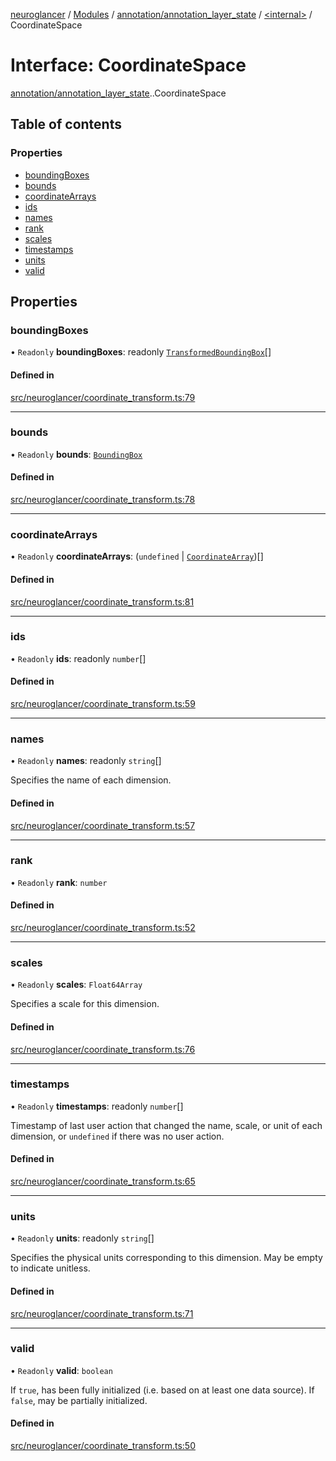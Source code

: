 [neuroglancer](../README.md) / [Modules](../modules.md) / [annotation/annotation\_layer\_state](../modules/annotation_annotation_layer_state.md) / [<internal\>](../modules/annotation_annotation_layer_state._internal_.md) / CoordinateSpace

# Interface: CoordinateSpace

[annotation/annotation_layer_state](../modules/annotation_annotation_layer_state.md).[<internal>](../modules/annotation_annotation_layer_state._internal_.md).CoordinateSpace

## Table of contents

### Properties

- [boundingBoxes](annotation_annotation_layer_state._internal_.CoordinateSpace.md#boundingboxes)
- [bounds](annotation_annotation_layer_state._internal_.CoordinateSpace.md#bounds)
- [coordinateArrays](annotation_annotation_layer_state._internal_.CoordinateSpace.md#coordinatearrays)
- [ids](annotation_annotation_layer_state._internal_.CoordinateSpace.md#ids)
- [names](annotation_annotation_layer_state._internal_.CoordinateSpace.md#names)
- [rank](annotation_annotation_layer_state._internal_.CoordinateSpace.md#rank)
- [scales](annotation_annotation_layer_state._internal_.CoordinateSpace.md#scales)
- [timestamps](annotation_annotation_layer_state._internal_.CoordinateSpace.md#timestamps)
- [units](annotation_annotation_layer_state._internal_.CoordinateSpace.md#units)
- [valid](annotation_annotation_layer_state._internal_.CoordinateSpace.md#valid)

## Properties

### boundingBoxes

• `Readonly` **boundingBoxes**: readonly [`TransformedBoundingBox`](annotation_annotation_layer_state._internal_.TransformedBoundingBox.md)[]

#### Defined in

[src/neuroglancer/coordinate_transform.ts:79](https://github.com/ActiveBrainAtlas2/neuroglancer/blob/1beb5d34/src/neuroglancer/coordinate_transform.ts#L79)

___

### bounds

• `Readonly` **bounds**: [`BoundingBox`](annotation_annotation_layer_state._internal_.BoundingBox.md)

#### Defined in

[src/neuroglancer/coordinate_transform.ts:78](https://github.com/ActiveBrainAtlas2/neuroglancer/blob/1beb5d34/src/neuroglancer/coordinate_transform.ts#L78)

___

### coordinateArrays

• `Readonly` **coordinateArrays**: (`undefined` \| [`CoordinateArray`](annotation_annotation_layer_state._internal_.CoordinateArray.md))[]

#### Defined in

[src/neuroglancer/coordinate_transform.ts:81](https://github.com/ActiveBrainAtlas2/neuroglancer/blob/1beb5d34/src/neuroglancer/coordinate_transform.ts#L81)

___

### ids

• `Readonly` **ids**: readonly `number`[]

#### Defined in

[src/neuroglancer/coordinate_transform.ts:59](https://github.com/ActiveBrainAtlas2/neuroglancer/blob/1beb5d34/src/neuroglancer/coordinate_transform.ts#L59)

___

### names

• `Readonly` **names**: readonly `string`[]

Specifies the name of each dimension.

#### Defined in

[src/neuroglancer/coordinate_transform.ts:57](https://github.com/ActiveBrainAtlas2/neuroglancer/blob/1beb5d34/src/neuroglancer/coordinate_transform.ts#L57)

___

### rank

• `Readonly` **rank**: `number`

#### Defined in

[src/neuroglancer/coordinate_transform.ts:52](https://github.com/ActiveBrainAtlas2/neuroglancer/blob/1beb5d34/src/neuroglancer/coordinate_transform.ts#L52)

___

### scales

• `Readonly` **scales**: `Float64Array`

Specifies a scale for this dimension.

#### Defined in

[src/neuroglancer/coordinate_transform.ts:76](https://github.com/ActiveBrainAtlas2/neuroglancer/blob/1beb5d34/src/neuroglancer/coordinate_transform.ts#L76)

___

### timestamps

• `Readonly` **timestamps**: readonly `number`[]

Timestamp of last user action that changed the name, scale, or unit of each dimension, or
`undefined` if there was no user action.

#### Defined in

[src/neuroglancer/coordinate_transform.ts:65](https://github.com/ActiveBrainAtlas2/neuroglancer/blob/1beb5d34/src/neuroglancer/coordinate_transform.ts#L65)

___

### units

• `Readonly` **units**: readonly `string`[]

Specifies the physical units corresponding to this dimension.  May be empty to indicate
unitless.

#### Defined in

[src/neuroglancer/coordinate_transform.ts:71](https://github.com/ActiveBrainAtlas2/neuroglancer/blob/1beb5d34/src/neuroglancer/coordinate_transform.ts#L71)

___

### valid

• `Readonly` **valid**: `boolean`

If `true`, has been fully initialized (i.e. based on at least one data source).  If `false`,
may be partially initialized.

#### Defined in

[src/neuroglancer/coordinate_transform.ts:50](https://github.com/ActiveBrainAtlas2/neuroglancer/blob/1beb5d34/src/neuroglancer/coordinate_transform.ts#L50)
